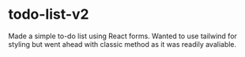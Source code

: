 # todo-list-v2
Made a simple to-do list using React forms. Wanted to use tailwind for styling but went ahead with classic method as it was readily avaliable. 
